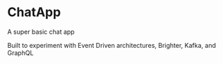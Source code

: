 # ChatApp
A super basic chat app

Built to experiment with Event Driven architectures, Brighter, Kafka, and GraphQL
